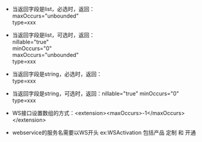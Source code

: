* 当返回字段是list，必选时，返回：  
  maxOccurs="unbounded"  
    type=xxx

* 当返回字段是list，可选时，返回：  
  nillable="true"  
    minOccurs="0"  
    maxOccurs="unbounded"  
    type=xxx

* 当返回字段是string，必选时，返回：  
  type=xxx

* 当返回字段是string，可选时，返回：nillable="true" minOccurs="0" type=xxx

* WS接口设置数组的方式：&lt;extension&gt;&lt;maxOccurs&gt;-1&lt;/maxOccurs&gt;&lt;/extension&gt;

* webservice的服务名需要以WS开头 ex:WSActivation 包括产品 定制 和 开通



